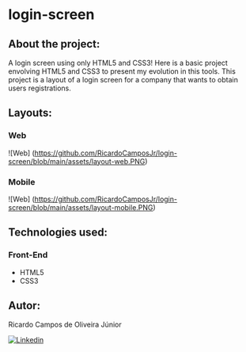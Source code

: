 # login-screen

## About the project:
 A login screen using only HTML5 and CSS3!
 Here is a basic project envolving HTML5 and CSS3 to present my evolution in this tools. This project is a layout of a login screen for a company that wants to obtain users registrations.

## Layouts:

### Web
![Web] (https://github.com/RicardoCamposJr/login-screen/blob/main/assets/layout-web.PNG)

### Mobile
![Web] (https://github.com/RicardoCamposJr/login-screen/blob/main/assets/layout-mobile.PNG)

## Technologies used:
### Front-End
- HTML5
- CSS3

## Autor:
Ricardo Campos de Oliveira Júnior

[![Linkedin](https://img.shields.io/badge/LinkedIn-0077B5?style=for-the-badge&logo=linkedin&logoColor=white)](linkedin.com/in/ricardocamposdeoliveirajr)
